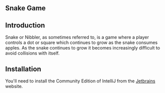 ## Snake Game
## Introduction
Snake or Nibbler, as sometimes referred to, is a game where a player controls a dot or square which continues to grow as the snake consumes apples. As the snake continues to grow it becomes increasingly difficult to avoid collisions with itself.

## Installation
You'll need to install the Community Edition of IntelliJ from the [Jetbrains](https://www.jetbrains.com/idea/download/#section=mac) website.
